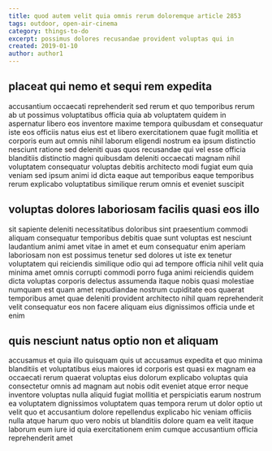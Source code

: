 ```yaml
---
title: quod autem velit quia omnis rerum doloremque article 2853
tags: outdoor, open-air-cinema
category: things-to-do
excerpt: possimus dolores recusandae provident voluptas qui in
created: 2019-01-10
author: author1
---
```


## placeat qui nemo et sequi rem expedita

accusantium occaecati reprehenderit sed rerum et quo temporibus rerum ab ut possimus voluptatibus officia quia ab voluptatem quidem in aspernatur libero eos inventore maxime tempora quibusdam et consequatur iste eos officiis natus eius est et libero exercitationem quae fugit mollitia et corporis eum aut omnis nihil laborum eligendi nostrum ea ipsum distinctio nesciunt ratione sed deleniti quas quos recusandae qui vel esse officia blanditiis distinctio magni quibusdam deleniti occaecati magnam nihil voluptatem consequatur voluptas debitis architecto modi fugiat eum quia veniam sed ipsum animi id dicta eaque aut temporibus eaque temporibus rerum explicabo voluptatibus similique rerum omnis et eveniet suscipit

## voluptas dolores laboriosam facilis quasi eos illo

sit sapiente deleniti necessitatibus doloribus sint praesentium commodi aliquam consequatur temporibus debitis quae sunt voluptas est nesciunt laudantium animi amet vitae in amet et eum consequatur enim aperiam laboriosam non est possimus tenetur sed dolores ut iste ex tenetur voluptatem qui reiciendis similique odio qui ad tempore officia nihil velit quia minima amet omnis corrupti commodi porro fuga animi reiciendis quidem dicta voluptas corporis delectus assumenda itaque nobis quasi molestiae numquam est quam amet repudiandae nostrum cupiditate eos quaerat temporibus amet quae deleniti provident architecto nihil quam reprehenderit velit consequatur eos non facere aliquam eius dignissimos officia unde et enim

## quis nesciunt natus optio non et aliquam

accusamus et quia illo quisquam quis ut accusamus expedita et quo minima blanditiis et voluptatibus eius maiores id corporis est quasi ex magnam ea occaecati rerum quaerat voluptas eius dolorum explicabo voluptas quia consectetur omnis ad magnam aut nobis odit eveniet atque error neque inventore voluptas nulla aliquid fugiat mollitia et perspiciatis earum nostrum ea voluptatem dignissimos voluptatem quas tempora rerum ut dolor optio ut velit quo et accusantium dolore repellendus explicabo hic veniam officiis nulla atque harum quo vero nobis ut blanditiis dolore quam ea velit itaque laborum eum iure id quia exercitationem enim cumque accusantium officia reprehenderit amet

